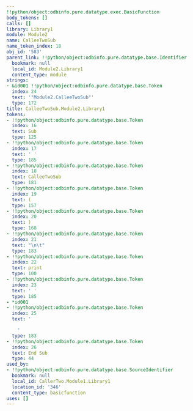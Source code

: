 ```yaml
---
!!python/object:odbinfo.pure.datatype.exec.BasicFunction
body_tokens: []
calls: []
library: Library1
module: Module2
name: CalleeTwoSub
name_token_index: 18
obj_id: '583'
parent_link: !!python/object:odbinfo.pure.datatype.base.Identifier
  bookmark: null
  local_id: Module2.Library1
  content_type: module
strings:
- &id001 !!python/object:odbinfo.pure.datatype.base.Token
  index: 24
  text: '"Module2.CalleeTwoSub"'
  type: 172
title: CalleeTwoSub.Module2.Library1
tokens:
- !!python/object:odbinfo.pure.datatype.base.Token
  index: 16
  text: Sub
  type: 125
- !!python/object:odbinfo.pure.datatype.base.Token
  index: 17
  text: ' '
  type: 185
- !!python/object:odbinfo.pure.datatype.base.Token
  index: 18
  text: CalleeTwoSub
  type: 181
- !!python/object:odbinfo.pure.datatype.base.Token
  index: 19
  text: (
  type: 157
- !!python/object:odbinfo.pure.datatype.base.Token
  index: 20
  text: )
  type: 168
- !!python/object:odbinfo.pure.datatype.base.Token
  index: 21
  text: "\n\t"
  type: 183
- !!python/object:odbinfo.pure.datatype.base.Token
  index: 22
  text: print
  type: 100
- !!python/object:odbinfo.pure.datatype.base.Token
  index: 23
  text: ' '
  type: 185
- *id001
- !!python/object:odbinfo.pure.datatype.base.Token
  index: 25
  text: '

    '
  type: 183
- !!python/object:odbinfo.pure.datatype.base.Token
  index: 26
  text: End Sub
  type: 44
used_by:
- !!python/object:odbinfo.pure.datatype.base.SourceIdentifier
  bookmark: null
  local_id: CallerTwo.Module1.Library1
  location_id: '346'
  content_type: basicfunction
uses: []
---
```

